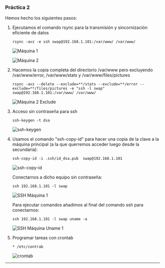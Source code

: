 ### Práctica 2 ###

Hemos hecho los siguientes pasos:

 1. Ejecutamos el comando rsync para la transmisión y sincornización eficiente de datos
      ~~~
      rsync -avz -e ssh swap@192.168.1.101:/var/www/ /var/www/
      ~~~

      ![Máquina 1](var_maq_1.png "Máquina 1")

      ![Máquina 2](var_maq_2.png "Máquina 2")


 2. Hacemos la copia completa del directorio /var/www pero excluyendo /var/www/error, /var/www/stats y /var/www/files/pictures
      ~~~
      rsync -avz --delete --exclude=**/stats --exclude=**/error --exclude=**/files/pictures -e "ssh -l swap" swap@192.168.1.101:/var/www/ /var/www/
      ~~~
      ![Máquina 2 Exclude](exclude_err_pic.png "Máquina 2 Exclude")

 3. Acceso sin contraseña para ssh
      ~~~
      ssh-keygen -t dsa
      ~~~
      ![ssh-keygen](ssh-keygen.png "ssh-keygen")


 4. Usamos  el comando "ssh-copy-id" para hacer una copia de la clave a la máquina principal (a la que querremos acceder luego desde la secundaria):
     ~~~
     ssh-copy-id -i .ssh/id_dsa.pub  swap@192.168.1.101
     ~~~
     ![ssh-copy-id](ssh-copy-id.png "ssh-copy-id")

     Conectarnos a dicho equipo sin contraseña:
     ~~~
     ssh 192.168.1.101 -l swap
     ~~~
     ![SSH Máquina 1](ssh-maquina_1.png "SSH Máquina 1")

     Para ejecutar comandos añadimos al final del comando ssh para conectarnos:
     ~~~
     ssh 192.168.1.101 -l swap uname -a
     ~~~
     ![SSH Máquina Uname 1](ssh-maquina_uname.png "SSH Máquina Uname 1")



 5. Programar tareas con crontab
      ~~~
      * /etc/contrab
      ~~~
      ![crontab](crontab.png "crontab")

***
